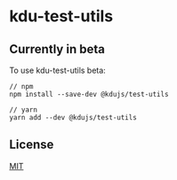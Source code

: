 # kdu-test-utils

## Currently in beta
To use kdu-test-utils beta:
```
// npm
npm install --save-dev @kdujs/test-utils

// yarn
yarn add --dev @kdujs/test-utils
```

## License

[MIT](http://opensource.org/licenses/MIT)
